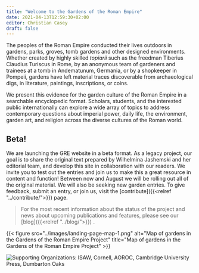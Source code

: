 ```yaml
---
title: "Welcome to the Gardens of the Roman Empire"
date: 2021-04-13T12:59:30+02:00
editor: Christian Casey
draft: false
---
```


The peoples of the Roman Empire conducted their lives outdoors in gardens, parks, groves, tomb gardens and other designed environments. Whether created by highly skilled *topiarii* such as the freedman Tiberius Claudius Turiscus in Rome, by an anonymous team of gardeners and trainees at a tomb in Andematunum, Germania, or by a shopkeeper in Pompeii, gardens have left material traces discoverable from archaeological digs, in literature, paintings, inscriptions, or coins.

We present this evidence for the garden culture of the Roman Empire in a searchable encyclopedic format. Scholars, students, and the interested public internationally can explore a wide array of topics to address contemporary questions about imperial power, daily life, the environment, garden art, and religion across the diverse cultures of the Roman world.

## Beta!

We are launching the GRE website in a beta format. As a legacy project, our goal is to share the original text prepared by Wilhelmina Jashemski and her editorial team, and develop this site in collaboration with our readers. We invite you to test out the entries and join us to make this a great resource in content and function! Between now and August we will be rolling out all of the original material. We will also be seeking new garden entries. To give feedback, submit an entry, or join us,
visit the [contribute]({{<relref "../contribute/">}}) page.

>For the most recent information about the status of the project and news about upcoming publications and features, please see our [blog]({{<relref "../blog/">}}) .

{{< figure src="../images/landing-page-map-1.png" alt="Map of gardens in the Gardens of the Roman Empire Project" title="Map of gardens in the Gardens of the Roman Empire Project" >}}


![Supporting Organizations: ISAW, Cornell, AOROC, Cambridge University Press, Dumbarton Oaks](../img/logos.png)
